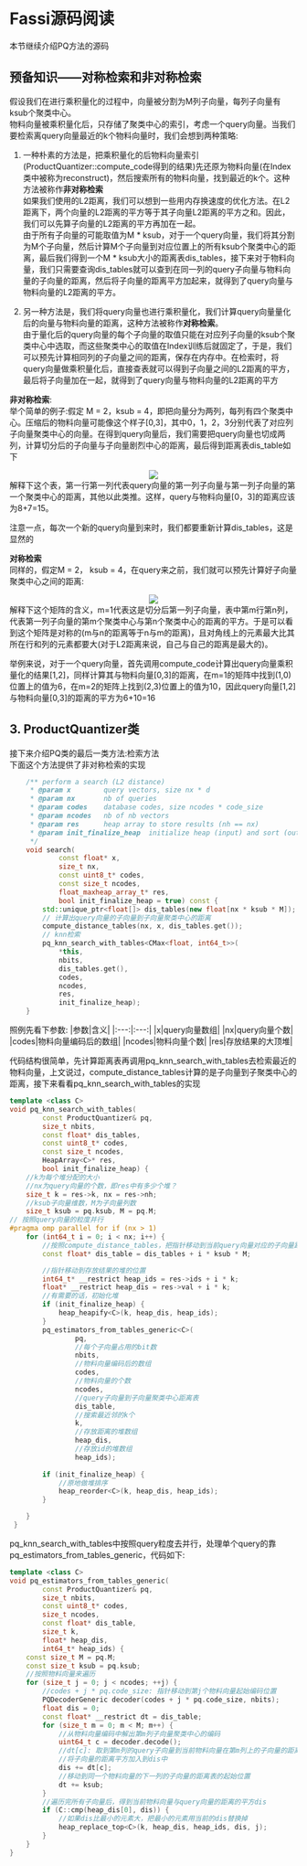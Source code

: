 # Fassi源码阅读
本节继续介绍PQ方法的源码
## 预备知识——对称检索和非对称检索
假设我们在进行乘积量化的过程中，向量被分割为M列子向量，每列子向量有ksub个聚类中心。  
物料向量被乘积量化后，只存储了聚类中心的索引，考虑一个query向量。当我们要检索离query向量最近的k个物料向量时，我们会想到两种策略:
1. 一种朴素的方法是，把乘积量化的后物料向量索引(ProductQuantizer::compute_code得到的结果)先还原为物料向量(在Index类中被称为reconstruct)，然后搜索所有的物料向量，找到最近的k个。这种方法被称作**非对称检索**   
如果我们使用的L2距离，我们可以想到一些用内存换速度的优化方法。在L2距离下，两个向量的L2距离的平方等于其子向量L2距离的平方之和。因此，我们可以先算子向量的L2距离的平方再加在一起。  
由于所有子向量的可能取值为M * ksub，对于一个query向量，我们将其分割为M个子向量，然后计算M个子向量到对应位置上的所有ksub个聚类中心的距离，最后我们得到一个M * ksub大小的距离表dis_tables，接下来对于物料向量，我们只需要查询dis_tables就可以查到在同一列的query子向量与物料向量的子向量的距离，然后将子向量的距离平方加起来，就得到了query向量与物料向量的L2距离的平方。 

2. 另一种方法是，我们将query向量也进行乘积量化，我们计算query向量量化后的向量与物料向量的距离，这种方法被称作**对称检索**。  
由于量化后的query向量的每个子向量的取值只能在对应列子向量的ksub个聚类中心中选取，而这些聚类中心的取值在Index训练后就固定了，于是，我们可以预先计算相同列的子向量之间的距离，保存在内存中。在检索时，将query向量做乘积量化后，直接查表就可以得到子向量之间的L2距离的平方，最后将子向量加在一起，就得到了query向量与物料向量的L2距离的平方

**非对称检索**:  
举个简单的例子:假定 M = 2，ksub = 4，即把向量分为两列，每列有四个聚类中心。压缩后的物料向量可能像这个样子[0,3]，其中0，1，2，3分别代表了对应列子向量聚类中心的向量。在得到query向量后，我们需要把query向量也切成两列，计算切分后的子向量与子向量剧烈中心的距离，最后得到距离表dis_table如下
<div align=center><img src="https://github.com/AirGalaxy/fassi_note/blob/main/drawio/PQ4.drawio.png?raw=true"></div>
解释下这个表，第一行第一列代表query向量的第一列子向量与第一列子向量的第一个聚类中心的距离，其他以此类推。这样，query与物料向量[0，3]的距离应该为8+7=15。  

注意一点，每次一个新的query向量到来时，我们都要重新计算dis_tables，这是显然的

**对称检索**  
同样的，假定M = 2， ksub = 4，在query来之前，我们就可以预先计算好子向量聚类中心之间的距离:
<div align=center><img src="https://github.com/AirGalaxy/fassi_note/blob/main/drawio/PQ5.drawio.png?raw=true"></div>
解释下这个矩阵的含义，m=1代表这是切分后第一列子向量，表中第m行第n列，代表第一列子向量的第m个聚类中心与第n个聚类中心的距离的平方。于是可以看到这个矩阵是对称的(m与n的距离等于n与m的距离)，且对角线上的元素最大比其所在行和列的元素都要大(对于L2距离来说，自己与自己的距离是最大的)。   

举例来说，对于一个query向量，首先调用compute_code计算出query向量乘积量化的结果[1,2]，同样计算其与物料向量[0,3]的距离，在m=1的矩阵中找到(1,0)位置上的值为6，在m=2的矩阵上找到(2,3)位置上的值为10，因此query向量[1,2]与物料向量[0,3]的距离的平方为6+10=16

## 3. ProductQuantizer类
接下来介绍PQ类的最后一类方法:检索方法  
下面这个方法提供了非对称检索的实现
```c++
    /** perform a search (L2 distance)
     * @param x        query vectors, size nx * d
     * @param nx       nb of queries
     * @param codes    database codes, size ncodes * code_size
     * @param ncodes   nb of nb vectors
     * @param res      heap array to store results (nh == nx)
     * @param init_finalize_heap  initialize heap (input) and sort (output)?
     */
    void search(
            const float* x,
            size_t nx,
            const uint8_t* codes,
            const size_t ncodes,
            float_maxheap_array_t* res,
            bool init_finalize_heap = true) const {
        std::unique_ptr<float[]> dis_tables(new float[nx * ksub * M]);
        // 计算出query向量的子向量到子向量聚类中心的距离
        compute_distance_tables(nx, x, dis_tables.get());
        // knn检索
        pq_knn_search_with_tables<CMax<float, int64_t>>(
            *this,
            nbits,
            dis_tables.get(),
            codes,
            ncodes,
            res,
            init_finalize_heap);
    }
```
照例先看下参数:
|参数|含义|
|:---:|:---:|
|x|query向量数组|
|nx|query向量个数|
|codes|物料向量编码后的数组|
|ncodes|物料向量个数|
|res|存放结果的大顶堆|

代码结构很简单，先计算距离表再调用pq_knn_search_with_tables去检索最近的物料向量，上文说过，compute_distance_tables计算的是子向量到子聚类中心的距离，接下来看看pq_knn_search_with_tables的实现
```c++
template <class C>
void pq_knn_search_with_tables(
        const ProductQuantizer& pq,
        size_t nbits,
        const float* dis_tables,
        const uint8_t* codes,
        const size_t ncodes,
        HeapArray<C>* res,
        bool init_finalize_heap) {
    //k为每个堆分配的大小
    //nx为query向量的个数，即res中有多少个堆？
    size_t k = res->k, nx = res->nh;
    //ksub子向量维数，M为子向量列数
    size_t ksub = pq.ksub, M = pq.M;
// 按照query向量的粒度并行
#pragma omp parallel for if (nx > 1)
    for (int64_t i = 0; i < nx; i++) {
        //按照compute_distance_tables，把指针移动到当前query向量对应的子向量距离表的位置
        const float* dis_table = dis_tables + i * ksub * M;

        //指针移动到存放结果的堆的位置
        int64_t* __restrict heap_ids = res->ids + i * k;
        float* __restrict heap_dis = res->val + i * k;
        //有需要的话，初始化堆
        if (init_finalize_heap) {
            heap_heapify<C>(k, heap_dis, heap_ids);
        }
        pq_estimators_from_tables_generic<C>(
                pq,
                //每个子向量占用的bit数
                nbits,
                //物料向量编码后的数组
                codes,
                //物料向量的个数
                ncodes,
                //query子向量到子向量聚类中心距离表
                dis_table,
                //搜索最近邻的k个
                k,
                //存放距离的堆数组
                heap_dis,
                //存放id的堆数组
                heap_ids);
        
        if (init_finalize_heap) {
            //原地做堆排序
            heap_reorder<C>(k, heap_dis, heap_ids);
        }

    }
 }
```
pq_knn_search_with_tables中按照query粒度去并行，处理单个query的靠pq_estimators_from_tables_generic，代码如下:
```c++
template <class C>
void pq_estimators_from_tables_generic(
        const ProductQuantizer& pq,
        size_t nbits,
        const uint8_t* codes,
        size_t ncodes,
        const float* dis_table,
        size_t k,
        float* heap_dis,
        int64_t* heap_ids) {
    const size_t M = pq.M;
    const size_t ksub = pq.ksub;
    //按照物料向量来遍历
    for (size_t j = 0; j < ncodes; ++j) {
        //codes + j * pq.code_size: 指针移动到第j个物料向量起始编码位置
        PQDecoderGeneric decoder(codes + j * pq.code_size, nbits);
        float dis = 0;
        const float* __restrict dt = dis_table;
        for (size_t m = 0; m < M; m++) {
            //从物料向量编码中解出第m列子向量聚类中心的编码
            uint64_t c = decoder.decode();
            //dt[c]: 取到第m列的query子向量到当前物料向量在第m列上的子向量的距离平方
            //将子向量的距离平方加入到dis中
            dis += dt[c];
            //移动到同一个物料向量的下一列的子向量的距离表的起始位置
            dt += ksub;
        }
        //遍历完所有子向量后，得到当前物料向量与query向量的距离的平方dis
        if (C::cmp(heap_dis[0], dis)) {
            //如果dis比最小的元素大，把最小的元素用当前的dis替换掉
            heap_replace_top<C>(k, heap_dis, heap_ids, dis, j);
        }
    }
}
```


